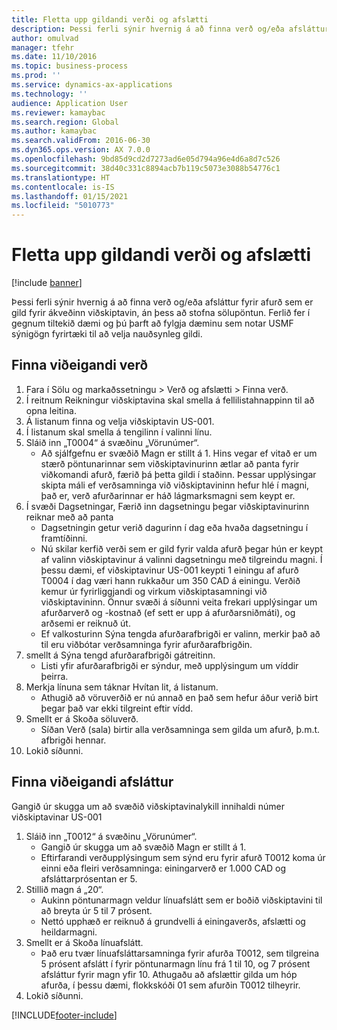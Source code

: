 ```yaml
---
title: Fletta upp gildandi verði og afslætti
description: Þessi ferli sýnir hvernig á að finna verð og/eða afsláttur fyrir afurð sem er gild fyrir ákveðinn viðskiptavin, án þess að stofna sölupöntun.
author: omulvad
manager: tfehr
ms.date: 11/10/2016
ms.topic: business-process
ms.prod: ''
ms.service: dynamics-ax-applications
ms.technology: ''
audience: Application User
ms.reviewer: kamaybac
ms.search.region: Global
ms.author: kamaybac
ms.search.validFrom: 2016-06-30
ms.dyn365.ops.version: AX 7.0.0
ms.openlocfilehash: 9bd85d9cd2d7273ad6e05d794a96e4d6a8d7c526
ms.sourcegitcommit: 38d40c331c8894acb7b119c5073e3088b54776c1
ms.translationtype: HT
ms.contentlocale: is-IS
ms.lasthandoff: 01/15/2021
ms.locfileid: "5010773"
---
```

# <a name="look-up-applicable-prices-and-discounts"></a>Fletta upp gildandi verði og afslætti

[!include [banner](../../includes/banner.md)]

Þessi ferli sýnir hvernig á að finna verð og/eða afsláttur fyrir afurð sem er gild fyrir ákveðinn viðskiptavin, án þess að stofna sölupöntun. Ferlið fer í gegnum tiltekið dæmi og þú þarft að fylgja dæminu sem notar USMF sýnigögn fyrirtæki til að velja nauðsynleg gildi.


## <a name="find-the-applicable-price"></a>Finna viðeigandi verð
1. Fara í Sölu og markaðssetningu > Verð og afslætti > Finna verð.
2. Í reitnum Reikningur viðskiptavina skal smella á fellilistahnappinn til að opna leitina.
3. Á listanum finna og velja viðskiptavin US-001.
4. Í listanum skal smella á tengilinn í valinni línu.
5. Sláið inn „T0004“ á svæðinu „Vörunúmer“.
    * Að sjálfgefnu er svæðið Magn er stillt á 1. Hins vegar ef vitað er um stærð pöntunarinnar sem viðskiptavinurinn ætlar að panta fyrir viðkomandi afurð, færið þá þetta gildi í staðinn. Þessar upplýsingar skipta máli ef verðsamninga við viðskiptavininn hefur hlé í magni, það er, verð afurðarinnar er háð lágmarksmagni sem keypt er.  
6. Í svæði Dagsetningar, Færið inn dagsetningu þegar viðskiptavinurinn reiknar með að panta 
    * Dagsetningin getur verið dagurinn í dag eða hvaða dagsetningu í framtíðinni.  
    * Nú skilar kerfið verði sem er gild fyrir valda afurð þegar hún er keypt af valinn viðskiptavinur á valinni dagsetningu með tilgreindu magni. Í þessu dæmi, ef viðskiptavinur US-001 keypti 1 einingu af afurð T0004 í dag væri hann rukkaður um 350 CAD á einingu. Verðið kemur úr fyrirliggjandi og virkum viðskiptasamningi við viðskiptavininn.      Önnur svæði á síðunni veita frekari upplýsingar um afurðarverð og -kostnað (ef sett er upp á afurðarsniðmáti), og arðsemi er reiknuð út.  
    * Ef valkosturinn Sýna tengda afurðarafbrigði er valinn, merkir það að til eru viðbótar verðsamninga fyrir afurðarafbrigðin.  
7. smellt á Sýna tengd afurðarafbrigði gátreitinn.
    * Listi yfir afurðarafbrigði er sýndur, með upplýsingum um víddir þeirra.  
8. Merkja línuna sem táknar Hvítan lit, á listanum.
    * Athugið að vöruverðið er nú annað en það sem hefur áður verið birt þegar það var ekki tilgreint eftir vídd.  
9. Smellt er á Skoða söluverð.
    * Síðan Verð (sala) birtir alla verðsamninga sem gilda um afurð, þ.m.t. afbrigði hennar.  
10. Lokið síðunni.

## <a name="find-the-applicable-discount"></a>Finna viðeigandi afsláttur
Gangið úr skugga um að svæðið viðskiptavinalykill innihaldi númer viðskiptavinar US-001   
1. Sláið inn „T0012“ á svæðinu „Vörunúmer“.
    * Gangið úr skugga um að svæðið Magn er stillt á 1.  
    * Eftirfarandi verðupplýsingum sem sýnd eru fyrir afurð T0012 koma úr einni eða fleiri verðsamninga: einingarverð er 1.000 CAD og afsláttarprósentan er 5.  
2. Stillið magn á „20“.
    * Aukinn pöntunarmagn veldur línuafslátt sem er boðið viðskiptavini til að breyta úr 5 til 7 prósent.  
    * Nettó upphæð er reiknuð á grundvelli á einingaverðs, afslætti og heildarmagni.  
3. Smellt er á Skoða línuafslátt.
    * Það eru tvær línuafsláttarsamninga fyrir afurða T0012, sem tilgreina 5 prósent afslátt í fyrir pöntunarmagn línu frá 1 til 10, og 7 prósent afsláttur fyrir magn yfir 10. Athugaðu að afslættir gilda um hóp afurða, í þessu dæmi, flokkskóði 01 sem afurðin T0012 tilheyrir.  
4. Lokið síðunni.



[!INCLUDE[footer-include](../../../includes/footer-banner.md)]